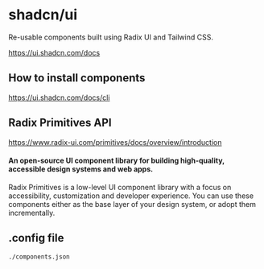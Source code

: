 # shadcn/ui

Re-usable components built using Radix UI and Tailwind CSS.

https://ui.shadcn.com/docs

## How to install components

https://ui.shadcn.com/docs/cli

## Radix Primitives API

https://www.radix-ui.com/primitives/docs/overview/introduction

#### An open-source UI component library for building high-quality, accessible design systems and web apps.

Radix Primitives is a low-level UI component library with a focus on accessibility, customization and developer experience. You can use these components either as the base layer of your design system, or adopt them incrementally.

## .config file

`./components.json`
